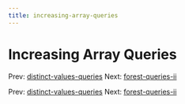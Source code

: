 ```yaml
---
title: increasing-array-queries
---
```




# Increasing Array Queries

Prev:
[distinct-values-queries](distinct-values-queries.md)
Next: [forest-queries-ii](forest-queries-ii.md)

Prev:
[distinct-values-queries](distinct-values-queries.md)
Next: [forest-queries-ii](forest-queries-ii.md)
